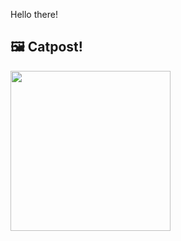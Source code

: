 Hello there!



## 🖼️ Catpost!

<sub>
    <img src="https://cdn2.thecatapi.com/images/bks.jpg" height="256">
</sub>

